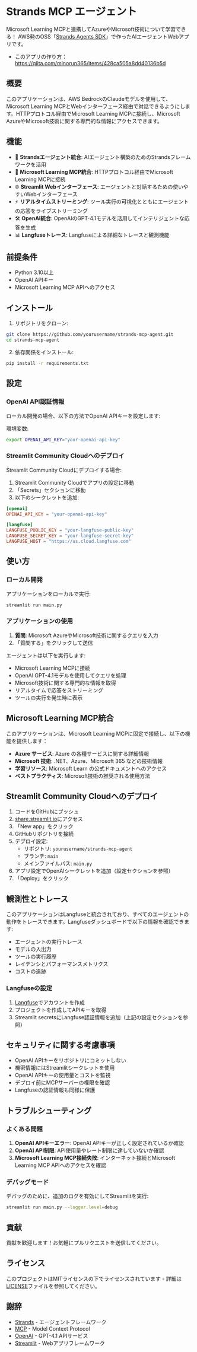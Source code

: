 # Strands MCP エージェント

Microsoft Learning MCPと連携してAzureやMicrosoft技術について学習できる！ AWS発のOSS「[Strands Agents SDK](http://strandsagents.com)」で作ったAIエージェントWebアプリです。

- このアプリの作り方： https://qiita.com/minorun365/items/428ca505a8dd40136b5d


## 概要

このアプリケーションは、AWS BedrockのClaudeモデルを使用して、Microsoft Learning MCPとWebインターフェース経由で対話できるようにします。HTTPプロトコル経由でMicrosoft Learning MCPに接続し、Microsoft AzureやMicrosoft技術に関する専門的な情報にアクセスできます。

## 機能

- 🤖 **Strandsエージェント統合**: AIエージェント構築のためのStrandsフレームワークを活用
- 🔌 **Microsoft Learning MCP統合**: HTTPプロトコル経由でMicrosoft Learning MCPに接続
- 🌐 **Streamlit Webインターフェース**: エージェントと対話するための使いやすいWebインターフェース
- ⚡ **リアルタイムストリーミング**: ツール実行の可視化とともにエージェントの応答をライブストリーミング
- 🛠️ **OpenAI統合**: OpenAIのGPT-4.1モデルを活用してインテリジェントな応答を生成
- 📊 **Langfuseトレース**: Langfuseによる詳細なトレースと観測機能

## 前提条件

- Python 3.10以上
- OpenAI APIキー
- Microsoft Learning MCP APIへのアクセス

## インストール

1. リポジトリをクローン:
```bash
git clone https://github.com/yourusername/strands-mcp-agent.git
cd strands-mcp-agent
```

2. 依存関係をインストール:
```bash
pip install -r requirements.txt
```

## 設定

### OpenAI API認証情報

ローカル開発の場合、以下の方法でOpenAI APIキーを設定します:

環境変数:
```bash
export OPENAI_API_KEY="your-openai-api-key"
```

### Streamlit Community Cloudへのデプロイ

Streamlit Community Cloudにデプロイする場合:

1. Streamlit Community Cloudでアプリの設定に移動
2. 「Secrets」セクションに移動
3. 以下のシークレットを追加:
```toml
[openai]
OPENAI_API_KEY = "your-openai-api-key"

[langfuse]
LANGFUSE_PUBLIC_KEY = "your-langfuse-public-key"
LANGFUSE_SECRET_KEY = "your-langfuse-secret-key"
LANGFUSE_HOST = "https://us.cloud.langfuse.com"
```

## 使い方

### ローカル開発

アプリケーションをローカルで実行:
```bash
streamlit run main.py
```

### アプリケーションの使用

1. **質問**: Microsoft AzureやMicrosoft技術に関するクエリを入力
2. 「質問する」をクリックして送信

エージェントは以下を実行します:
- Microsoft Learning MCPに接続
- OpenAI GPT-4.1モデルを使用してクエリを処理
- Microsoft技術に関する専門的な情報を取得
- リアルタイムで応答をストリーミング
- ツールの実行を発生時に表示

## Microsoft Learning MCP統合

このアプリケーションは、Microsoft Learning MCPに固定で接続し、以下の機能を提供します：

- **Azure サービス**: Azure の各種サービスに関する詳細情報
- **Microsoft 技術**: .NET、Azure、Microsoft 365 などの技術情報
- **学習リソース**: Microsoft Learn の公式ドキュメントへのアクセス
- **ベストプラクティス**: Microsoft技術の推奨される使用方法

## Streamlit Community Cloudへのデプロイ

1. コードをGitHubにプッシュ
2. [share.streamlit.io](https://share.streamlit.io)にアクセス
3. 「New app」をクリック
4. GitHubリポジトリを接続
5. デプロイ設定:
   - リポジトリ: `yourusername/strands-mcp-agent`
   - ブランチ: `main`
   - メインファイルパス: `main.py`
6. アプリ設定でOpenAIシークレットを追加（設定セクションを参照）
7. 「Deploy」をクリック

## 観測性とトレース

このアプリケーションはLangfuseと統合されており、すべてのエージェントの動作をトレースできます。Langfuseダッシュボードで以下の情報を確認できます:

- エージェントの実行トレース
- モデルの入出力
- ツールの実行履歴
- レイテンシとパフォーマンスメトリクス
- コストの追跡

### Langfuseの設定

1. [Langfuse](https://langfuse.com)でアカウントを作成
2. プロジェクトを作成してAPIキーを取得
3. Streamlit secretsにLangfuse認証情報を追加（上記の設定セクションを参照）

## セキュリティに関する考慮事項

- OpenAI APIキーをリポジトリにコミットしない
- 機密情報にはStreamlitシークレットを使用
- OpenAI APIキーの使用量とコストを監視
- デプロイ前にMCPサーバーの権限を確認
- Langfuseの認証情報も同様に保護

## トラブルシューティング

### よくある問題

1. **OpenAI APIキーエラー**: OpenAI APIキーが正しく設定されているか確認
2. **OpenAI API制限**: API使用量やレート制限に達していないか確認
3. **Microsoft Learning MCP接続失敗**: インターネット接続とMicrosoft Learning MCP APIへのアクセスを確認

### デバッグモード

デバッグのために、追加のログを有効にしてStreamlitを実行:
```bash
streamlit run main.py --logger.level=debug
```

## 貢献

貢献を歓迎します！お気軽にプルリクエストを送信してください。

## ライセンス

このプロジェクトはMITライセンスの下でライセンスされています - 詳細は[LICENSE](LICENSE)ファイルを参照してください。

## 謝辞

- [Strands](https://github.com/yourusername/strands) - エージェントフレームワーク
- [MCP](https://modelcontextprotocol.io) - Model Context Protocol
- [OpenAI](https://openai.com) - GPT-4.1 APIサービス
- [Streamlit](https://streamlit.io) - Webアプリフレームワーク
